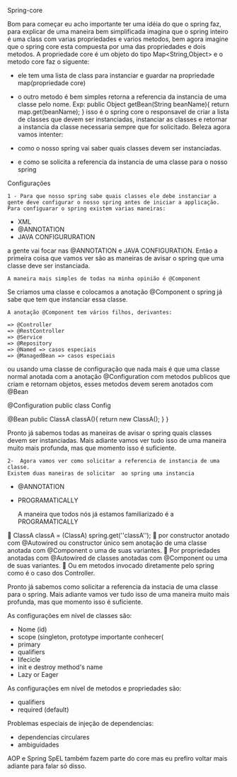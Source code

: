 Spring-core

Bom para começar eu acho importante ter uma idéia do que o spring faz, para explicar de uma maneira bem simplificada imagina que o spring inteiro é uma class com varias propriedades e varios metodos, bem agora imagine que o spring core esta compuesta por uma das propriedades e dois metodos.
A propriedade core é um objeto do tipo Map<String,Object> e o metodo core faz o siguente:

*	ele tem uma lista de class para instanciar e guardar na propriedade map(propriedade core)

*	o outro metodo é bem simples retorna a referencia da instancia de uma classe pelo nome. Exp: public Object getBean(String beanName){
           return map.get(beanName);
  }
isso é o spring core o responsavel de criar a lista de classes que devem ser instanciadas, instanciar as classes e retornar a instancia da classe necessaria sempre que for solicitado.
	Beleza agora vamos intenter:
    
*	como o nosso spring vai saber quais classes devem ser instanciadas.

*	e como se solicita a referencia da instancia de uma classe para o nosso spring

Configurações

	1 - Para que nosso spring sabe quais classes ele debe instanciar a gente deve configurar o nosso spring antes de iniciar a applicação.
	Para configuarar o spring existem varias maneiras:

*	XML
*	@ANNOTATION
*	JAVA CONFIGURURATION

a gente vai focar nas @ANNOTATION e JAVA CONFIGURATION.
	Então a primeira coisa que vamos ver são as maneiras de avisar o spring que uma classe deve ser instanciada.

	A maneira mais simples de todas na minha opinião é @Component

Se criamos uma classe e colocamos a anotação @Component o spring já sabe que tem que instanciar essa classe.

	A anotação @Component tem vários filhos, derivantes:

	=> @Controller
	=> @RestController
	=> @Service
	=> @Repository
	=> @Named => casos especiais
	=> @ManagedBean => casos especiais

ou usando uma classe de configuração que nada mais é que uma classe normal anotada com a anotação @Configuration com metodos publicos que criam e retornam objetos, esses metodos devem serem anotados com @Bean

@Configuration
public class Config 

@Bean
public ClassA classA(){
return new ClassA();
}
}

Pronto já sabemos todas as maneiras de avisar o spring quais classes devem ser instanciadas. Mais adiante vamos ver tudo isso de uma maneira muito mais profunda, mas que momento isso é suficiente.

	2-  Agora vamos ver como solicitar a referencia de instancia de uma classe.
	Existem duas maneiras de solicitar  ao spring uma instancia 
*	@ANNOTATION
*	PROGRAMATICALLY

	A maneira que todos nós já estamos familiarizado é a PROGRAMATICALLY
	
	ClassA classA = (ClassA) spring.get(''classA'');
	por constructor anotado com @Autowired ou constructor único  sem anotação de uma classe anotada com @Component o uma de suas variantes.
	Por propriedades anotadas com @Autowired de classes anotadas com @Component ou uma de suas variantes.
	Ou em metodos  invocado diretamente pelo spring como é o caso dos Controller.

Pronto já sabemos como solicitar a referencia da instacia de uma classe para o spring. Mais adiante vamos ver tudo isso de uma maneira muito mais profunda, mas que momento isso é suficiente.

As configurações em nível de classes são:

*	Nome (id)
*	scope (singleton, prototype importante conhecer(
*	primary
*	qualifiers
*	lifecicle
*	init e destroy method's name
*	Lazy or Eager


As configurações em nível de metodos e propriedades são:

*	qualifiers
*	required (default)
	
Problemas especiais de injeção de dependencias:

*	dependencias circulares
*	ambiguidades

AOP e Spring SpEL também fazem parte do core mas eu prefiro voltar mais adiante para falar só disso.
